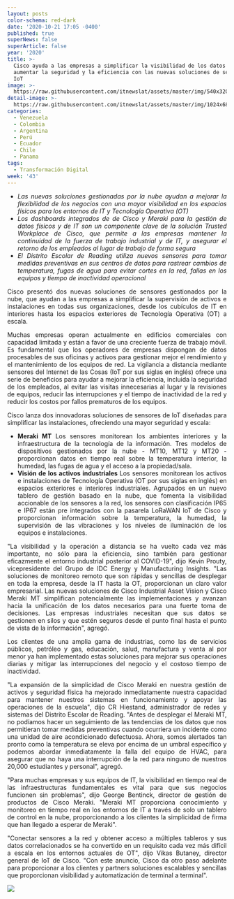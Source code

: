 ```yaml
---
layout: posts
color-schema: red-dark
date: '2020-10-21 17:05 -0400'
published: true
superNews: false
superArticle: false
year: '2020'
title: >-
  Cisco ayuda a las empresas a simplificar la visibilidad de los datos y a
  aumentar la seguridad y la eficiencia con las nuevas soluciones de sensores de
  IoT
image: >-
  https://raw.githubusercontent.com/itnewslat/assets/master/img/540x320/IOT-City-p.jpg
detail-image: >-
  https://raw.githubusercontent.com/itnewslat/assets/master/img/1024x680/IOT-City-g.jpg
categories:
  - Venezuela
  - Colombia
  - Argentina
  - Perú
  - Ecuador
  - Chile
  - Panama
tags:
  - Transformación Digital
week: '43'
---
```

<ul style="text-align: justify;">
	<li><em>Las nuevas soluciones gestionadas por la nube ayudan a mejorar la flexibilidad de los negocios con una mayor visibilidad en los espacios físicos para los entornos de IT y Tecnología Operativa (OT)</em></li>
	<li><em>Los dashboards integrados de de Cisco y Meraki para la gestión de datos físicos y de IT son un componente clave de la solución Trusted Workplace de Cisco, que permite a las empresas mantener la continuidad de la fuerza de trabajo industrial y de IT, y asegurar el retorno de los empleados al lugar de trabajo de forma segura</em></li>
	<li><em>El Distrito Escolar de Reading utiliza nuevos sensores para tomar medidas preventivas en sus centros de datos para rastrear cambios de temperatura, fugas de agua para evitar cortes en la red, fallas en los equipos y tiempo de inactividad operacional</em></li>
</ul>
<p style="text-align: justify;">Cisco presentó dos nuevas soluciones de sensores gestionados por la nube, que ayudan a las empresas a simplificar la supervisión de activos e instalaciones en todas sus organizaciones, desde los cubículos de IT en interiores hasta los espacios exteriores de Tecnología Operativa (OT) a escala.</p>
<p style="text-align: justify;">Muchas empresas operan actualmente en edificios comerciales con capacidad limitada y están a favor de una creciente fuerza de trabajo móvil. Es fundamental que los operadores de empresas dispongan de datos procesables de sus oficinas y activos para gestionar mejor el rendimiento y el mantenimiento de los equipos de red. La vigilancia a distancia mediante sensores del Internet de las Cosas (IoT por sus siglas en inglés) ofrece una serie de beneficios para ayudar a mejorar la eficiencia, incluida la seguridad de los empleados, al evitar las visitas innecesarias al lugar y la revisiones de equipos, reducir las interrupciones y el tiempo de inactividad de la red y reducir los costos por fallos prematuros de los equipos.</p>
<p style="text-align: justify;">Cisco lanza dos innovadoras soluciones de sensores de IoT diseñadas para simplificar las instalaciones, ofreciendo una mayor seguridad y escala:</p>

<ul style="text-align: justify;">
	<li><strong>Meraki MT </strong>Los sensores monitorean los ambientes interiores y la infraestructura de la tecnología de la información. Tres modelos de dispositivos gestionados por la nube - MT10, MT12 y MT20 - proporcionan datos en tiempo real sobre la temperatura interior, la humedad, las fugas de agua y el acceso a la propiedad/sala.</li>
	<li><strong>Visión de los activos industriales </strong>Los sensores monitorean los activos e instalaciones de Tecnología Operativa (OT por sus siglas en inglés) en espacios exteriores e interiores industriales. Agrupados en un nuevo tablero de gestión basado en la nube, que fomenta la visibilidad accionable de los sensores a la red, los sensores con clasificación IP65 e IP67 están pre integrados con la pasarela LoRaWAN IoT de Cisco y proporcionan información sobre la temperatura, la humedad, la supervisión de las vibraciones y los niveles de iluminación de los equipos e instalaciones.</li>
</ul>
<p style="text-align: justify;">"La visibilidad y la operación a distancia se ha vuelto cada vez más importante, no sólo para la eficiencia, sino también para gestionar eficazmente el entorno industrial posterior al COVID-19", dijo Kevin Prouty, vicepresidente del Grupo de IDC Energy y Manufacturing Insights. "Las soluciones de monitoreo remoto que son rápidas y sencillas de desplegar en toda la empresa, desde la IT hasta la OT, proporcionan un claro valor empresarial. Las nuevas soluciones de Cisco Industrial Asset Vision y Cisco Meraki MT simplifican potencialmente las implementaciones y avanzan hacia la unificación de los datos necesarios para una fuerte toma de decisiones. Las empresas industriales necesitan que sus datos se gestionen en silos y que estén seguros desde el punto final hasta el punto de vista de la información", agregó.</p>
<p style="text-align: justify;">Los clientes de una amplia gama de industrias, como las de servicios públicos, petróleo y gas, educación, salud, manufactura y venta al por menor ya han implementado estas soluciones para mejorar sus operaciones diarias y mitigar las interrupciones del negocio y el costoso tiempo de inactividad.</p>
<p style="text-align: justify;">"La expansión de la simplicidad de Cisco Meraki en nuestra gestión de activos y seguridad física ha mejorado inmediatamente nuestra capacidad para mantener nuestros sistemas en funcionamiento y apoyar las operaciones de la escuela", dijo CR Hiestand, administrador de redes y sistemas del Distrito Escolar de Reading. "Antes de desplegar el Meraki MT, no podíamos hacer un seguimiento de las tendencias de los datos que nos permitieran tomar medidas preventivas cuando ocurriera un incidente como una unidad de aire acondicionado defectuosa. Ahora, somos alertados tan pronto como la temperatura se eleva por encima de un umbral específico y podemos abordar inmediatamente la falla del equipo de HVAC, para asegurar que no haya una interrupción de la red para ninguno de nuestros 20,000 estudiantes y personal", agregó.</p>
<p style="text-align: justify;">"Para muchas empresas y sus equipos de IT, la visibilidad en tiempo real de las infraestructuras fundamentales es vital para que sus negocios funcionen sin problemas", dijo George Bentinck, director de gestión de productos de Cisco Meraki. "Meraki MT proporciona conocimiento y monitoreo en tiempo real en los entornos de IT a través de solo un tablero de control en la nube, proporcionando a los clientes la simplicidad de firma que han llegado a esperar de Meraki".</p>
<p style="text-align: justify;">"Conectar sensores a la red y obtener acceso a múltiples tableros y sus datos correlacionados se ha convertido en un requisito cada vez más difícil a escala en los entornos actuales de OT", dijo Vikas Butaney, director general de IoT de Cisco. "Con este anuncio, Cisco da otro paso adelante para proporcionar a los clientes y partners soluciones escalables y sencillas que proporcionan visibilidad y automatización de terminal a terminal".</p>
<img src="https://tracker.metricool.com/c3po.jpg?hash=56f88a41e39ab42c063cc51676587a04"/>